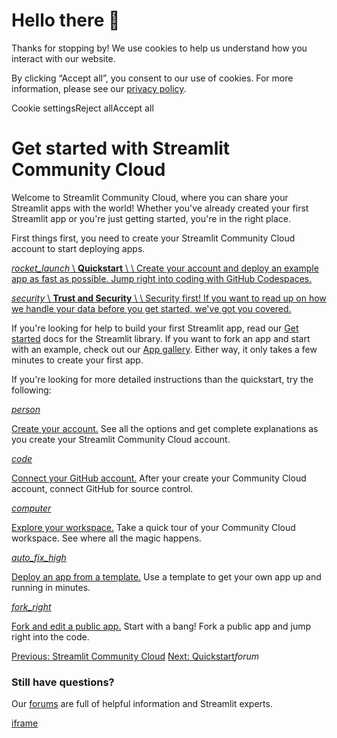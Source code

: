 # Hello there 👋

Thanks for stopping by! We use cookies to help us understand how you interact with our website.

By clicking “Accept all”, you consent to our use of cookies. For more information, please see our [privacy policy](https://docs.streamlit.io/deploy/streamlit-community-cloud/www.streamlit.io/privacy-policy).

Cookie settingsReject allAccept all

# Get started with Streamlit Community Cloud

Welcome to Streamlit Community Cloud, where you can share your Streamlit apps with the world! Whether you've already created your first Streamlit app or you're just getting started, you're in the right place.

First things first, you need to create your Streamlit Community Cloud account to start deploying apps.

[_rocket\_launch_ \\
**Quickstart** \\
\\
Create your account and deploy an example app as fast as possible. Jump right into coding with GitHub Codespaces.](https://docs.streamlit.io/deploy/streamlit-community-cloud/get-started/quickstart?slug=deploy&slug=streamlit-community-cloud&slug=get-started)

[_security_ \\
**Trust and Security** \\
\\
Security first! If you want to read up on how we handle your data before you get started, we've got you covered.](https://docs.streamlit.io/deploy/streamlit-community-cloud/get-started/trust-and-security?slug=deploy&slug=streamlit-community-cloud&slug=get-started)

If you're looking for help to build your first Streamlit app, read our [Get started](https://docs.streamlit.io/get-started) docs for the Streamlit library. If you want to fork an app and start with an example, check out our [App gallery](https://streamlit.io/gallery). Either way, it only takes a few minutes to create your first app.

If you're looking for more detailed instructions than the quickstart, try the following:

[_person_](https://docs.streamlit.io/deploy/streamlit-community-cloud/get-started/create-your-account)

[Create your account.](https://docs.streamlit.io/deploy/streamlit-community-cloud/get-started/create-your-account) See all the options and get complete explanations as you create your Streamlit Community Cloud account.

[_code_](https://docs.streamlit.io/deploy/streamlit-community-cloud/get-started/connect-your-github-account)

[Connect your GitHub account.](https://docs.streamlit.io/deploy/streamlit-community-cloud/get-started/connect-your-github-account) After your create your Community Cloud account, connect GitHub for source control.

[_computer_](https://docs.streamlit.io/deploy/streamlit-community-cloud/get-started/explore-your-workspace)

[Explore your workspace.](https://docs.streamlit.io/deploy/streamlit-community-cloud/get-started/explore-your-workspace) Take a quick tour of your Community Cloud workspace. See where all the magic happens.

[_auto\_fix\_high_](https://docs.streamlit.io/deploy/streamlit-community-cloud/get-started/deploy-from-a-template)

[Deploy an app from a template.](https://docs.streamlit.io/deploy/streamlit-community-cloud/get-started/deploy-from-a-template) Use a template to get your own app up and running in minutes.

[_fork\_right_](https://docs.streamlit.io/deploy/streamlit-community-cloud/get-started/fork-and-edit-a-public-app)

[Fork and edit a public app.](https://docs.streamlit.io/deploy/streamlit-community-cloud/get-started/fork-and-edit-a-public-app) Start with a bang! Fork a public app and jump right into the code.

[Previous: Streamlit Community Cloud](https://docs.streamlit.io/deploy/streamlit-community-cloud) [Next: Quickstart](https://docs.streamlit.io/deploy/streamlit-community-cloud/get-started/quickstart)_forum_

### Still have questions?

Our [forums](https://discuss.streamlit.io/) are full of helpful information and Streamlit experts.

[iframe](https://www.google.com/recaptcha/enterprise/anchor?ar=1&k=6Lck4YwlAAAAAEIE1hR--varWp0qu9F-8-emQn2v&co=aHR0cHM6Ly9kb2NzLnN0cmVhbWxpdC5pbzo0NDM.&hl=en&v=J79K9xgfxwT6Syzx-UyWdD89&size=invisible&cb=3wopzx24azqo)